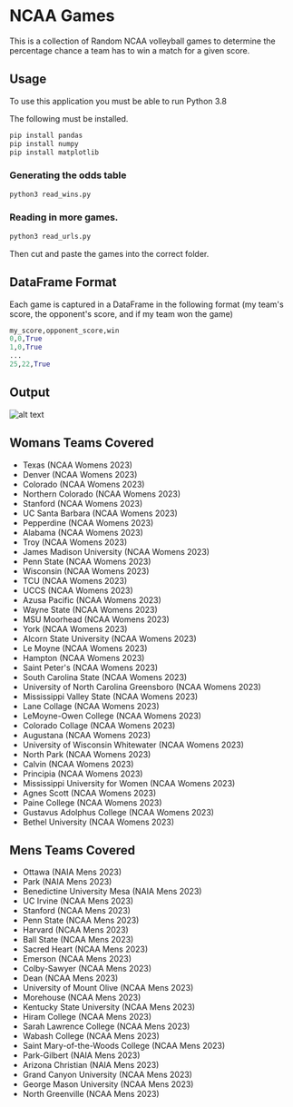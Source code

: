 # NCAA Games
This is a collection of Random NCAA volleyball games to determine the percentage chance a team has to win a match for a given score. 

## Usage

To use this application you must be able to run Python 3.8

The following must be installed.

```bash
pip install pandas
pip install numpy
pip install matplotlib
```

### Generating the odds table
```python
python3 read_wins.py
```

### Reading in more games. 
```python
python3 read_urls.py
```
Then cut and paste the games into the correct folder. 

## DataFrame Format
Each game is captured in a DataFrame in the following format (my team's score, the opponent's score, and if my team won the game) 
```python
my_score,opponent_score,win
0,0,True
1,0,True
...
25,22,True
```

## Output

![alt text](https://github.com/DeweyMarco/Volleyball-Data/tree/main/NCAA%20Games/10706.png?raw=true)


## Womans Teams Covered
- Texas (NCAA Womens 2023)
- Denver (NCAA Womens 2023)
- Colorado (NCAA Womens 2023)
- Northern Colorado (NCAA Womens 2023)
- Stanford (NCAA Womens 2023)
- UC Santa Barbara (NCAA Womens 2023)
- Pepperdine (NCAA Womens 2023)
- Alabama (NCAA Womens 2023)
- Troy (NCAA Womens 2023)
- James Madison University (NCAA Womens 2023)
- Penn State (NCAA Womens 2023)
- Wisconsin (NCAA Womens 2023)
- TCU (NCAA Womens 2023)
- UCCS (NCAA Womens 2023)
- Azusa Pacific (NCAA Womens 2023)
- Wayne State (NCAA Womens 2023)
- MSU Moorhead (NCAA Womens 2023)
- York (NCAA Womens 2023)
- Alcorn State University (NCAA Womens 2023)
- Le Moyne (NCAA Womens 2023)
- Hampton (NCAA Womens 2023)
- Saint Peter's (NCAA Womens 2023)
- South Carolina State (NCAA Womens 2023)
- University of North Carolina Greensboro (NCAA Womens 2023)
- Mississippi Valley State (NCAA Womens 2023)
- Lane Collage (NCAA Womens 2023)
- LeMoyne-Owen College (NCAA Womens 2023)
- Colorado Collage (NCAA Womens 2023)
- Augustana (NCAA Womens 2023)
- University of Wisconsin Whitewater (NCAA Womens 2023)
- North Park (NCAA Womens 2023)
- Calvin (NCAA Womens 2023)
- Principia (NCAA Womens 2023)
- Mississippi University for Women (NCAA Womens 2023)
- Agnes Scott (NCAA Womens 2023)
- Paine College (NCAA Womens 2023)
- Gustavus Adolphus College (NCAA Womens 2023)
- Bethel University (NCAA Womens 2023)

## Mens Teams Covered
- Ottawa (NAIA Mens 2023)
- Park (NAIA Mens 2023)
- Benedictine University Mesa (NAIA Mens 2023)
- UC Irvine (NCAA Mens 2023)
- Stanford (NCAA Mens 2023) 
- Penn State (NCAA Mens 2023)
- Harvard (NCAA Mens 2023)
- Ball State (NCAA Mens 2023)
- Sacred Heart (NCAA Mens 2023)
- Emerson (NCAA Mens 2023)
- Colby-Sawyer (NCAA Mens 2023)
- Dean (NCAA Mens 2023)
- University of Mount Olive (NCAA Mens 2023)
- Morehouse (NCAA Mens 2023)
- Kentucky State University (NCAA Mens 2023)
- Hiram College (NCAA Mens 2023)
- Sarah Lawrence College (NCAA Mens 2023)
- Wabash College (NCAA Mens 2023)
- Saint Mary-of-the-Woods College (NCAA Mens 2023)
- Park-Gilbert (NAIA Mens 2023)
- Arizona Christian (NAIA Mens 2023)
- Grand Canyon University (NCAA Mens 2023)
- George Mason University (NCAA Mens 2023)
- North Greenville (NCAA Mens 2023)
